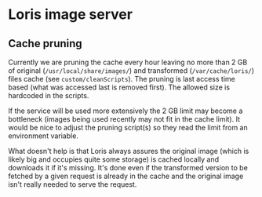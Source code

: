 # Loris image server

## Cache pruning

Currently we are pruning the cache every hour leaving no more than 2 GB of original (`/usr/local/share/images/`) and transformed (`/var/cache/loris/`) files cache (see `custom/cleanScripts`). The pruning is last access time based (what was accessed last is removed first). The allowed size is hardcoded in the scripts.

If the service will be used more extensively the 2 GB limit may become a bottleneck (images being used recently may not fit in the cache limit).
It would be nice to adjust the pruning script(s) so they read the limit from an environment variable.

What doesn't help is that Loris always assures the original image (which is likely big and occupies quite some storage) is cached locally and downloads it if it's missing. It's done even if the transformed version to be fetched by a given request is already in the cache and the original image isn't really needed to serve the request.
